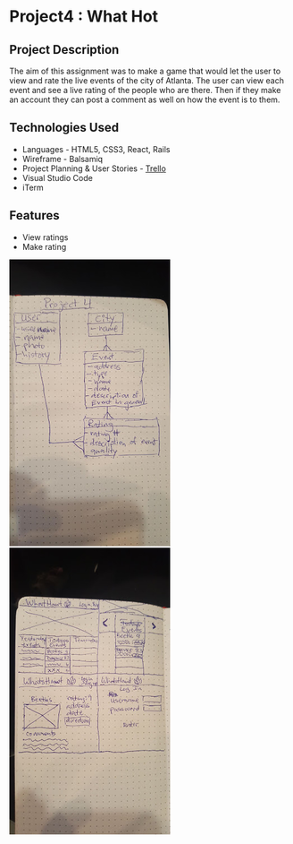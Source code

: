 #  Project4 : What Hot
## Project Description

The aim of this assignment was to make a game that would let the user to view and rate the live events of the city of Atlanta. The user can view each event and see a live rating of the people who are there. Then if they make an account they can post a comment as well on how the event is to them. 

## Technologies Used

  * Languages - HTML5, CSS3, React, Rails 
  * Wireframe - Balsamiq
  * Project Planning & User Stories - [Trello](https://trello.com/b/0j1ykoL9/project-4)
  * Visual Studio Code
  * iTerm


## Features

  * View ratings
  * Make rating

  ![pic](public/erd4.jpg)
  ![pic](public/wireframes4.jpg)
